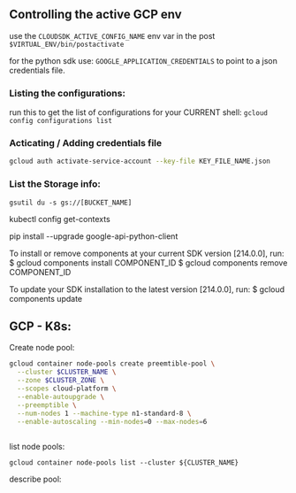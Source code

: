

## Controlling the active GCP env
use the `CLOUDSDK_ACTIVE_CONFIG_NAME` env var in the post `$VIRTUAL_ENV/bin/postactivate`  

for the python sdk use: `GOOGLE_APPLICATION_CREDENTIALS` to point to a json credentials file.

### Listing the configurations:
run this to get the list of configurations for your CURRENT shell: `gcloud config configurations list`  


###  Acticating / Adding credentials file
```bash
gcloud auth activate-service-account --key-file KEY_FILE_NAME.json
```


### List the Storage info:  
`gsutil du -s gs://[BUCKET_NAME]`

kubectl config get-contexts


pip install --upgrade google-api-python-client


To install or remove components at your current SDK version [214.0.0], run:
  $ gcloud components install COMPONENT_ID
  $ gcloud components remove COMPONENT_ID

To update your SDK installation to the latest version [214.0.0], run:
  $ gcloud components update

## GCP - K8s:  
Create node pool:
```bash
gcloud container node-pools create preemtible-pool \
  --cluster $CLUSTER_NAME \
  --zone $CLUSTER_ZONE \
  --scopes cloud-platform \
  --enable-autoupgrade \
  --preemptible \
  --num-nodes 1 --machine-type n1-standard-8 \
  --enable-autoscaling --min-nodes=0 --max-nodes=6
  
```

list node pools:  
``` 
gcloud container node-pools list --cluster ${CLUSTER_NAME}
```

describe pool:
